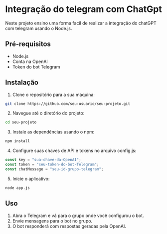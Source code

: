 # Integração do telegram com ChatGpt

Neste projeto ensino uma forma facil de realizar a integração do chatGPT com telegram usando o Node.js. 

## Pré-requisitos

- Node.js
- Conta na OpenAI
- Token do bot Telegram

## Instalação

1. Clone o repositório para a sua máquina:

```bash
git clone https://github.com/seu-usuario/seu-projeto.git
```

2. Navegue até o diretório do projeto:

```bash
cd seu-projeto
```

3. Instale as dependências usando o npm:

```bash
npm install
```

4. Configure suas chaves de API e tokens no arquivo config.js:

```javascript
const key = "sua-chave-da-OpenAI";
const token = "seu-token-do-bot-Telegram";
const chatMessage = "seu-id-grupo-telegram";
```

5. Inicie o aplicativo:

```bash
node app.js
```

## Uso 

1. Abra o Telegram e vá para o grupo onde você configurou o bot.
2. Envie mensagens para o bot no grupo.
3. O bot responderá com respostas geradas pela OpenAI.

